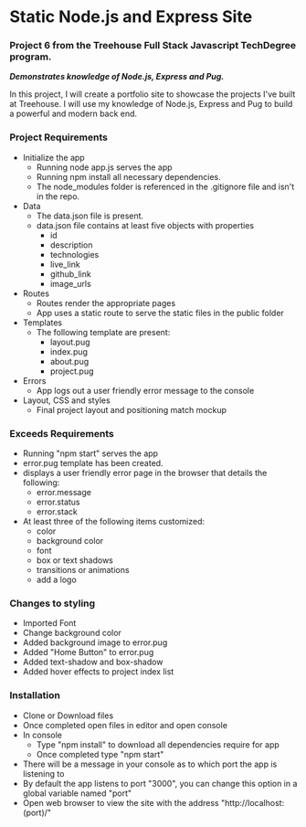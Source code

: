 # Static Node.js and Express Site
### Project 6 from the Treehouse Full Stack Javascript TechDegree program. 
**_Demonstrates knowledge of Node.js, Express and Pug._**

In this project, I will create a portfolio site to showcase the projects I've built at Treehouse. I will use my knowledge of Node.js, Express and Pug to build a powerful and modern back end.

### Project Requirements
* Initialize the app
  * Running node app.js serves the app
  * Running npm install all necessary dependencies.
  * The node_modules folder is referenced in the .gitignore file and isn't in the repo.
* Data
  * The data.json file is present.
  * data.json file contains at least five objects with properties
    * id
    * description
    * technologies
    * live_link
    * github_link
    * image_urls
* Routes
  * Routes render the appropriate pages
  * App uses a static route to serve the static files in the public folder
* Templates
  * The following template are present:
    * layout.pug
    * index.pug
    * about.pug
    * project.pug
* Errors
  * App logs out a user friendly error message to the console 
* Layout, CSS and styles
  * Final project layout and positioning match mockup

### Exceeds Requirements
* Running "npm start" serves the app
* error.pug template has been created.
* displays a user friendly error page in the browser that details the following:
  * error.message
  * error.status
  * error.stack
* At least three of the following items customized:
  * color
  * background color
  * font
  * box or text shadows
  * transitions or animations
  * add a logo

### Changes to styling
* Imported Font
* Change background color
* Added background image to error.pug
* Added "Home Button" to error.pug
* Added text-shadow and box-shadow
* Added hover effects to project index list

### Installation
* Clone or Download files
* Once completed open files in editor and open console
* In console
  * Type "npm install" to download all dependencies require for app
  * Once completed type "npm start"
* There will be a message in your console as to which port the app is listening to
* By default the app listens to port "3000", you can change this option in a global variable named "port"
* Open web browser to view the site with the address "http://localhost:(port)/" 
